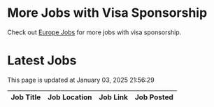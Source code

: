 # More Jobs with Visa Sponsorship

Check out [Europe Jobs](https://github.com/sureshparimi/europejobs#latest-jobs) for more jobs with visa sponsorship.

# Latest Jobs

This page is updated at January 03, 2025 21:56:29

| Job Title | Job Location | Job Link | Job Posted |
| --- | --- | --- | --- |
